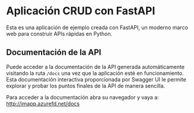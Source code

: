 # Aplicación CRUD con FastAPI

Esta es una aplicación de ejemplo creada con FastAPI, un moderno marco web para construir APIs rápidas en Python.

## Documentación de la API

Puede acceder a la documentación de la API generada automáticamente visitando la ruta `/docs` una vez que la aplicación esté en funcionamiento. Esta documentación interactiva proporcionada por Swagger UI le permite explorar y probar los puntos finales de la API de manera sencilla.

Para acceder a la documentación abra su navegador y vaya a:
http://imapp.azurefd.net/docs